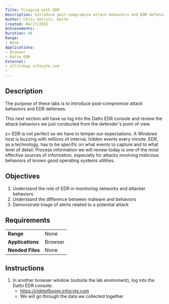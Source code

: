 ```yaml
---
Title: Triaging with EDR
Description: Introduce post-compromise attack behaviors and EDR defenses
Author: Chris Gerritz, Datto
Created: 04/17/2025
Achievements:
Duration: 40
Range:
- None
Applications:
- Browser
- Datto EDR
External:
- allitshop.infocyte.com
- 
---
```


## Description

The purpose of these labs is to introduce post-compromise attack behaviors and EDR defenses. 

This next section will have us log into the Datto EDR console and review the attack behaviors we just conducted from the defender's point of view.

s> EDR is not perfect so we have to temper our expectations. A Windows host is buzzing with millions of internal, hidden events every minute. EDR, as a technology, has to be specific on what events to capture and to what level of detail. Process information we will review today is one of the most effective sources of information, especially for attacks involving malicious behaviors of known good operating systems utilities.


## Objectives
<!--
- List all objectives for this lab
- Need at least three objectives
- Use blooms taxonomy verbs 
-->
1. Understand the role of EDR in monitoring networks and attacker behaviors
2. Understand the difference between malware and behaviors
3. Demonstrate triage of alerts related to a potential attack
   

## Requirements

|                  |                             |
|------------------|-----------------------------|
| **Range**        | None |
| **Applications** | Browser |
| **Needed Files** | None |


## Instructions

1. In another browser window (outside the lab enviroment), log into the Datto EDR console:
   - https://rightofboom.infocyte.com
   - We will go through the data we collected together

